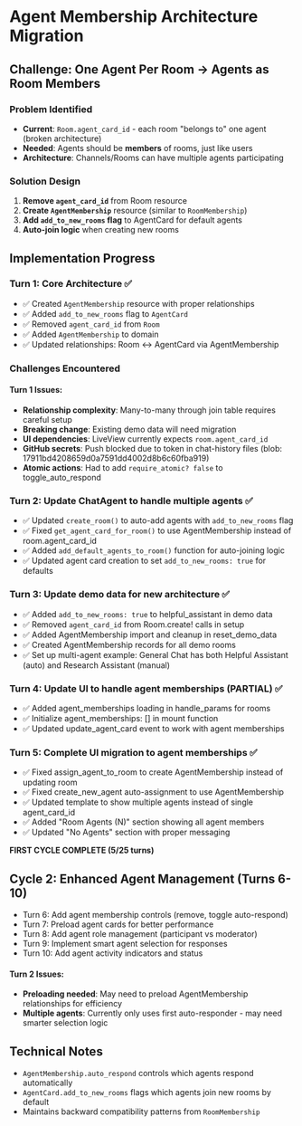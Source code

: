 # Agent Membership Architecture Migration

## Challenge: One Agent Per Room → Agents as Room Members

### Problem Identified
- **Current**: `Room.agent_card_id` - each room "belongs to" one agent (broken architecture)
- **Needed**: Agents should be **members** of rooms, just like users
- **Architecture**: Channels/Rooms can have multiple agents participating

### Solution Design
1. **Remove `agent_card_id`** from Room resource
2. **Create `AgentMembership`** resource (similar to `RoomMembership`)
3. **Add `add_to_new_rooms` flag** to AgentCard for default agents
4. **Auto-join logic** when creating new rooms

## Implementation Progress

### Turn 1: Core Architecture ✅
- ✅ Created `AgentMembership` resource with proper relationships
- ✅ Added `add_to_new_rooms` flag to `AgentCard`
- ✅ Removed `agent_card_id` from `Room`
- ✅ Added `AgentMembership` to domain
- ✅ Updated relationships: Room ↔ AgentCard via AgentMembership

### Challenges Encountered

#### Turn 1 Issues:
- **Relationship complexity**: Many-to-many through join table requires careful setup
- **Breaking change**: Existing demo data will need migration
- **UI dependencies**: LiveView currently expects `room.agent_card_id`
- **GitHub secrets**: Push blocked due to token in chat-history files (blob: 17911bd4208659d0a7591dd4002d8b6c60fba919)
- **Atomic actions**: Had to add `require_atomic? false` to toggle_auto_respond

### Turn 2: Update ChatAgent to handle multiple agents ✅
- ✅ Updated `create_room()` to auto-add agents with `add_to_new_rooms` flag
- ✅ Fixed `get_agent_card_for_room()` to use AgentMembership instead of room.agent_card_id
- ✅ Added `add_default_agents_to_room()` function for auto-joining logic
- ✅ Updated agent card creation to set `add_to_new_rooms: true` for defaults

### Turn 3: Update demo data for new architecture ✅
- ✅ Added `add_to_new_rooms: true` to helpful_assistant in demo data
- ✅ Removed `agent_card_id` from Room.create! calls in setup
- ✅ Added AgentMembership import and cleanup in reset_demo_data
- ✅ Created AgentMembership records for all demo rooms
- ✅ Set up multi-agent example: General Chat has both Helpful Assistant (auto) and Research Assistant (manual)

### Turn 4: Update UI to handle agent memberships (PARTIAL) ✅
- ✅ Added agent_memberships loading in handle_params for rooms
- ✅ Initialize agent_memberships: [] in mount function
- ✅ Updated update_agent_card event to work with agent memberships

### Turn 5: Complete UI migration to agent memberships ✅
- ✅ Fixed assign_agent_to_room to create AgentMembership instead of updating room
- ✅ Fixed create_new_agent auto-assignment to use AgentMembership
- ✅ Updated template to show multiple agents instead of single agent_card_id
- ✅ Added "Room Agents (N)" section showing all agent members
- ✅ Updated "No Agents" section with proper messaging

**FIRST CYCLE COMPLETE (5/25 turns)**

## Cycle 2: Enhanced Agent Management (Turns 6-10)
- Turn 6: Add agent membership controls (remove, toggle auto-respond)
- Turn 7: Preload agent cards for better performance
- Turn 8: Add agent role management (participant vs moderator)
- Turn 9: Implement smart agent selection for responses
- Turn 10: Add agent activity indicators and status

#### Turn 2 Issues:
- **Preloading needed**: May need to preload AgentMembership relationships for efficiency
- **Multiple agents**: Currently only uses first auto-responder - may need smarter selection logic

## Technical Notes
- `AgentMembership.auto_respond` controls which agents respond automatically
- `AgentCard.add_to_new_rooms` flags which agents join new rooms by default
- Maintains backward compatibility patterns from `RoomMembership`